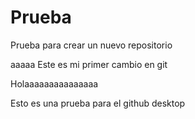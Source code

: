 # Prueba
Prueba para crear un nuevo repositorio

aaaaa Este es mi primer cambio en git

Holaaaaaaaaaaaaaaa

Esto es una prueba para el github desktop